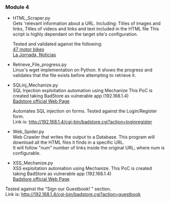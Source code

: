 ### Module 4

* HTML_Scraper.py  
  Gets 'relevant information about a URL.
Including: Titles of images and links, Titles of videos and links and text
included in the HTML file
This script is highly dependant on the target site's configuration.

  Tested and validated against the following:  
    [47 motor bikes](http://www.joquz.com/2427/ronin-motor-works-limited-release-of-47-bikes)  
  [La Jornada, Noticias](http://www.jornada.unam.mx/ultimas)

* Retrieve_File_progress.py  
  Linux's wget implementation on Python.
It shows the progress and validates that the file exists before attempting to
retrieve it.

* SQLinj_Mechanize.py  
  SQL Injection exploitation automation using Mechanize
This PoC is created taking BadStore as vulnerable app (192.168.1.4)  
[Badstore official Web Page](http://badstore.net/)

  Automates SQL injection on forms.
Tested against the Login/Register form.  
  Link is: http://192.168.1.4/cgi-bin/badstore.cgi?action=loginregister

* Web_Spider.py  
  Web Crawler that writes the output to a Database.
This program will download all the HTML files it finds in a specific URL.  
It will follow "num" number of links inside the original URL; where num is
configurable.

* XSS_Mechanize.py  
  XSS exploitation automation using Mechanize.
This PoC is created taking BadStore as vulnerable app (192.168.1.4)  
[Badstore official Web Page](http://badstore.net/)

 Tested against the "Sign our Guestbook! " section.  
 Link is: http://192.168.1.4/cgi-bin/badstore.cgi?action=guestbook
